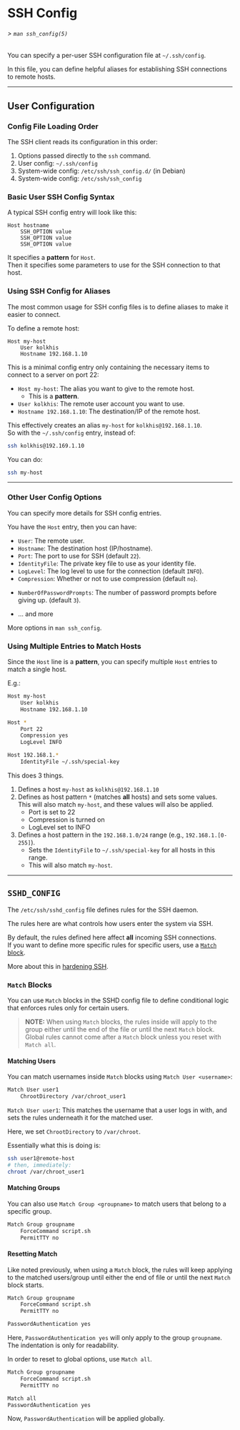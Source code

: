 # SSH Config

###### > `man ssh_config(5)`

You can specify a per-user SSH configuration file at `~/.ssh/config`.  

In this file, you can define helpful aliases for establishing SSH connections to remote hosts.  

---
## User Configuration
### Config File Loading Order

The SSH client reads its configuration in this order:

1. Options passed directly to the `ssh` command.  
2. User config: `~/.ssh/config`
3. System-wide config: `/etc/ssh/ssh_config.d/` (in Debian)
4. System-wide config: `/etc/ssh/ssh_config` 

### Basic User SSH Config Syntax

A typical SSH config entry will look like this:

```ssh
Host hostname
    SSH_OPTION value
    SSH_OPTION value
    SSH_OPTION value
```

It specifies a **pattern** for `Host`.  
Then it specifies some parameters to use for the SSH connection to that host.  


### Using SSH Config for Aliases

The most common usage for SSH config files is to define aliases to make it easier
to connect.  

To define a remote host:
```ssh
Host my-host
    User kolkhis
    Hostname 192.168.1.10
```

This is a minimal config entry only containing the necessary items to connect to a
server on port 22:

- `Host my-host`: The alias you want to give to the remote host.  
    - This is a **pattern**.  
- `User kolkhis`: The remote user account you want to use.  
- `Hostname 192.168.1.10`: The destination/IP of the remote host.  

This effectively creates an alias `my-host` for `kolkhis@192.168.1.10`.  
So with the `~/.ssh/config` entry, instead of:
```bash
ssh kolkhis@192.169.1.10
```
You can do:
```bash
ssh my-host
```



---

### Other User Config Options

You can specify more details for SSH config entries.  

You have the `Host` entry, then you can have:  

- `User`: The remote user.  
- `Hostname`: The destination host (IP/hostname).  
- `Port`: The port to use for SSH (default `22`).  
- `IdentityFile`: The private key file to use as your identity file.  
- `LogLevel`: The log level to use for the connection (default `INFO`).  
- `Compression`: Whether or not to use compression (default `no`).  
* `NumberOfPasswordPrompts`: The number of password prompts before giving up.  (default `3`).  
- ... and more  

More options in `man ssh_config`.  

### Using Multiple Entries to Match Hosts

Since the `Host` line is a **pattern**, you can specify multiple `Host` entries to
match a single host.  

E.g.:
```bash
Host my-host
    User kolkhis
    Hostname 192.168.1.10

Host *
    Port 22
    Compression yes
    LogLevel INFO

Host 192.168.1.*
    IdentityFile ~/.ssh/special-key
```

This does 3 things.  

1. Defines a host `my-host` as `kolkhis@192.168.1.10`
2. Defines as host pattern `*` (matches **all** hosts) and sets some values.  
   This will also match `my-host`, and these values will also be applied.  
    - Port is set to 22
    - Compression is turned on
    - LogLevel set to INFO
3. Defines a host pattern in the `192.168.1.0/24` range (e.g., `192.168.1.[0-255]`).  
    - Sets the `IdentityFile` to `~/.ssh/special-key` for all hosts in this
      range.  
    - This will also match `my-host`.  

---


## `SSHD_CONFIG`

The `/etc/ssh/sshd_config` file defines rules for the SSH daemon.  

The rules here are what controls how users enter the system via SSH.  

By default, the rules defined here affect **all** incoming SSH connections.  
If you want to define more specific rules for specific users, use a [`Match` 
block](#match-blocks).  


More about this in [hardening SSH](./hardening_ssh.md).  

### `Match` Blocks

You can use `Match` blocks in the SSHD config file to define conditional logic that
enforces rules only for certain users.  

> **NOTE:** When using `Match` blocks, the rules inside will apply to the group
> either until the end of the file or until the next `Match` block. Global rules
> cannot come after a `Match` block unless you reset with `Match all`. 



#### Matching Users

You can match usernames inside `Match` blocks using `Match User <username>`:  
```bash
Match User user1
    ChrootDirectory /var/chroot_user1
```
`Match User user1`: This matches the username that a user logs in with, and sets
the rules underneath it for the matched user.  

Here, we set `ChrootDirectory` to `/var/chroot`.  

Essentially what this is doing is:
```bash
ssh user1@remote-host
# then, immediately:
chroot /var/chroot_user1
```

#### Matching Groups
You can also use `Match Group <groupname>` to match users that belong to a specific 
group.  

```bash
Match Group groupname
    ForceCommand script.sh
    PermitTTY no
```

#### Resetting Match

Like noted previously, when using a `Match` block, the rules will keep applying to
the matched users/group until either the end of file or until the next `Match` block
starts.  

```bash
Match Group groupname
    ForceCommand script.sh
    PermitTTY no

PasswordAuthentication yes
```

Here, `PasswordAuthentication yes` will only apply to the group `groupname`.  
The indentation is only for readability.  

In order to reset to global options, use `Match all`.  
```bash
Match Group groupname
    ForceCommand script.sh
    PermitTTY no

Match all
PasswordAuthentication yes
```

Now, `PasswordAuthentication` will be applied globally.  


